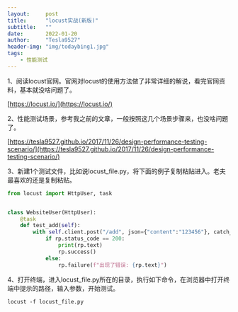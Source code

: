 ```yaml
---
layout:     post
title:      "locust实战(新版)"
subtitle:   ""
date:       2022-01-20
author:     "Tesla9527"
header-img: "img/todaybing1.jpg"
tags:
    - 性能测试
---
```


1、阅读locust官网。官网对locust的使用方法做了非常详细的解说，看完官网资料，基本就没啥问题了。

[https://locust.io/](https://locust.io/)

2、性能测试场景，参考我之前的文章，一般按照这几个场景步骤来，也没啥问题了。

[https://tesla9527.github.io/2017/11/26/design-performance-testing-scenario/](https://tesla9527.github.io/2017/11/26/design-performance-testing-scenario/)

3、新建1个测试文件，比如说locust_file.py，将下面的例子复制粘贴进入。老夫最喜欢的还是复制粘贴。

```python
from locust import HttpUser, task


class WebsiteUser(HttpUser):
    @task
    def test_add(self):
        with self.client.post("/add", json={"content":"123456"}, catch_response=True) as rp:
            if rp.status_code == 200:
                print(rp.text)
                rp.success()
            else:
                rp.failure(f"出现了错误: {rp.text}")
```

4、打开终端，进入locust_file.py所在的目录，执行如下命令，在浏览器中打开终端中提示的路径，输入参数，开始测试。

```
locust -f locust_file.py
```
